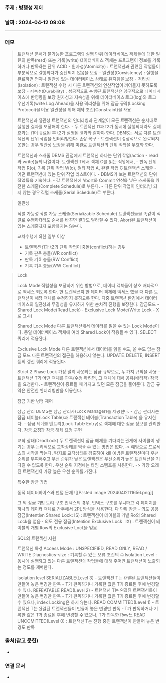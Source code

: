 ### 주제 : 병행성 제어

### 날짜 : 2024-04-12 09:08
----
### 메모
> 트랜잭션
> 	분해가 불가능한 프로그램의 실행 단위
> 	데이터베이스 객체들에 대한 일련의 판독(read) 또는 기록(write)
> 	데이터베이스 객체는 프로그램이 정보를 기록하거나 판독하는 단위
> 	ACID
> 		- 원자성(Atomicity) : 트랜잭션과 관련된 작업들이 부분적으로 실행되다가 중단되지 않음을 보장
> 		- 일관성(Consistency) : 실행을 완료하면 언제나 일관성 있는 데이터베이스 상태로 유지됨을 보장
> 		- 격리성(Isolation) : 트랜잭션 수행 시 다른 트랜잭션의 연산작업이 끼어들지 못하도록 보장
> 		- 지속성(Durability) : 성공적으로 수행된 트랜잭션은 영구적으로 데이터베이스에 반영됨을 보장
> 	원자성과 지속성을 위해 데이터베이스 로그(log)와 로그 우선기록(write Log Ahead)을 사용
> 	격리성을 위해 잠금 규약(Locking Protocol)을 이용
> 	일관성을 위해 제약 조건(Constraint)을 사용
> 
> 트랜잭션과 일관성
> 	트랜잭션의 인터리빙과 관계없이 모든 트랜잭션은 순서대로 실행한 결과를 보장해야 한다.
> 		- 두 트랜잭션 t1과 t2가 동시에 실행되더라도 실제 효과는 t1이 종료된 후 t2가 실행된 결과와 같아야 한다.
> 	DBMS는 서로 다른 트랜잭션의 단위 작업을 인터리빙한다.
> 	손상 복구
> 		- 트랜잭션이 정장적으로 완료되지 못한는 경우 일관성 보장을 위해 미완료 트랜잭션의 단위 작업을 무효화 한다.
> 
> 트랜잭션과 스캐줄
> 	DBMS 관점에서 트랜잭션 하나는 단위 작업(action - read 와 write)들의 나열이다.
> 	트랜잭션 T에서 객체 O를 읽는 작업에서,
> 		- 판독 단위 작업 R(o), 기록 단위 작업 W(o), 철회 작업 A, 완결 작업 C
> 	트랜잭션 스케줄
> 		- 어떤 트랜잭션에 있는 단위 작업 리스트이다.
> 		- DBMS가 보는 트랜잭션의 단위 작업들을 기술한다.
> 		- 각 트랜잭션에 Abort와 Commit 연산을 넣은 스케줄을 완전한 스케줄(Complete Schedule)로 부른다.
> 		- 다른 단위 작업이 인터리빙 되지 않는 경우 직렬 스케줄(Serial Schedule)로 부른다.

> 일관성
> 
> 직렬 가능성
> 	직렬 가능 스케줄(Serializable Schedule)
> 	트랜잭션들을 똑같이 직렬로 수행하더라도 순서를 바꾸면 결과도 달라질 수 있다.
> 	Abort된 트랜잭션이 있는 스케줄까지 포함하지는 않는다.
> 
> 교차수행에 의한 일부 이상
> 	- 트랜잭션 t1과 t2의 단위 작업이 충돌(conflict)하는 경우
> 	- 기록 판독 충돌(WR conflict)
> 	- 판독 기록 충돌(RW Conflict)
> 	- 기록 기록 충돌(WW Conflict)

> Lock
> 
> Lock Mode
> 	직렬성을 보장하기 위한 방법으로, 데이터 객체들이 상호 배타적으로 액세스 되도록 한다.
> 	한 트랜잭션이 한 데이터 객체에 액세스 했을 때 다른 트랜잭션이 해당 객체를 수정하지 못하도록 한다.
> 	다중 트랜잭션 환경에서 데이터베이스의 일관성과 무결성을 유지하기 위한 순차적 진행을 보장한다.
> 	잠금모드
> 		- Shared Lock Mode(Read Lock)
> 		- Exclusive Lock Mode(Write Lock - X로 표시)
> 
> Shared Lock Mode
> 	다른 트랜잭션에서 데이터를 읽을 수 있는 Lock Mode이다.
> 	동일 데이터베이스 객체에 여러 Shared Lock이 적용될 수 있다.
> 	SELECT 쿼리에 적용된다.
> 
> Exclusive Lock Mode
> 	다른 트랜잭션에서 데이터를 읽을 수도, 쓸 수도 없는 잠금 모드
> 	다른 트랜잭션의 접근을 허용하지 않는다.
> 	UPDATE, DELETE, INSERT 등의 갱신 쿼리에 적용된다.
> 
> Strict 2 Phase Lock
> 	가장 널리 사용되는 잠금 규약으로, 두 가지 규칙을 사용
> 		- 트랜잭션 T가 어떤 객체를 판독(수정)하려면, 그 객체에 대해 공유(배타적) 잠금을 요청한다.
> 		- 트랜잭션이 종료될 때 가지고 있던 모든 잠금을 풀어준다.
> 	잠금 규약은 안전한 인터리빙만을 이용한다.

> 잠금 기반 병행 제어
> 
> 잠금 관리
> 	DBMS는 잠금 관리자(Lock Manager)를 제공한다.
> 		- 잠금 관리자는 잠금 테이블(Lock Table)과 트랜잭션 테이블(Transaction Table) 을 유지한다.
> 		- 잠금 테이블 엔트리(Lock Table Entry)로 객체에 대한 잠금 정보를 관리한다.
> 	잠금 요청과 잠금 해체 요청 구현
> 
> 교착 상태(DeadLock)
> 	두 트랜잭션이 잠금 해제를 기다리는 관계에 사이클이 생기는 경우
> 	논리적으로 교착상태를 막을 수 있는 방법은 없다. -> 예방으로 프로세스의 시작을 막는다, 탐지로 교착상태를 검출하여 kill
> 	예방은 트랜잭션마다 우선순위를 부여해주고 우선 순위가 낮은 트랜잭션은 우선순위가 높은 트랜잭션을 기다릴 수 없도록 한다.
> 	우선 순위 지정에는 타임 스탬프를 사용한다. -> 가장 오래된 트랜잭션이 가장 높은 우선 순위를 가진다.
> 
> 특수한 잠금 기법
> 
> 동적 데이터베이스와 팬텀 문제
> ![[Pasted image 20240412111656.png]]
> 
> 그 외 잠금 기법
> 	트리 구조 인덱스의 경우, 인덱스 구조를 무시하고 각 페이지를 하나의 데이터 객체로 간주해서 2PL 방식을 사용한다.
> 	다 단위 잠금
> 		- 의도 공용 잠금(Intention Shared Lock: IS) : 트랜잭션이 테이블의 개별 Ro의 Shared Lock을 얻음
> 		- 의도 전용 잠금(Intention Exclusive Lock : IX) : 트랜잭션이 테이블의 개별 Row의 Exclusive Lock을 얻음

> SQL의 트랜잭션 지원
> 
> 트랜잭션 특성
> 	Access Mode : UNSPECIFIED, READ ONLY, READ / WRITE
> 	Diagnostics-size : 기록할 수 있는 오류 조건의 수
> 	Isolation Level : 동시에 실행되고 있는 다른 트랜잭션의 작업들에 대해 주어진 트랜잭션이 노출되는 정도를 제어한다.
> 
> Isolation level
> 	SERIALIZABLE(Level 3)
> 		-  트랜잭션 T는 완결된 트랜잭션들이 만들어 놓은 변경만 판독
> 		- T가 판독하거나 기록한 값은 T가 종료된 후에 변경할 수 있다.
> 	REPEATABLE READ(Level 2) 
> 		- 트랜잭션 T는 완결된 트랜잭션들이 만들어 놓은 변경만 판독
> 		- T가 판독하거나 기록한 값은 T가 종료된 후에 변경할 수 있으나, index Locking은 하지 않는다.
> 	READ COMMITTED(Level 1) 
> 		- 트랜잭션 T는 완결된 트랜잭션들이 만들어 놓은 변경만 판독
> 		- T가 판독하거나 기록한 값은 T가 종료된 후에 변경할 수 있으나, T가 판독한 Row느
> 	READ UNCOMITTED(Level 0) : 트랜잭션 T는 진행 중인 트랜잭션이 만들어 놓은 변경도 판독

### 출처(참고 문헌)
-

### 연결 문서
-
